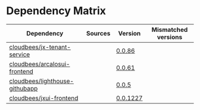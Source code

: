 # Dependency Matrix

Dependency | Sources | Version | Mismatched versions
---------- | ------- | ------- | -------------------
[cloudbees/jx-tenant-service](https://github.com/cloudbees/jx-tenant-service) |  | [0.0.86](https://github.com/cloudbees/jx-tenant-service/releases/tag/v0.0.86) | 
[cloudbees/arcalosui-frontend](https://github.com/cloudbees/arcalosui-frontend) |  | [0.0.61]() | 
[cloudbees/lighthouse-githubapp](https://github.com/cloudbees/lighthouse-githubapp) |  | [0.0.5](https://github.com/cloudbees/lighthouse-githubapp/releases/tag/v0.0.5) | 
[cloudbees/jxui-frontend](https://github.com/cloudbees/jxui-frontend) |  | [0.0.1227](https://github.com/cloudbees/jxui-frontend/releases/tag/v0.0.1227) | 
